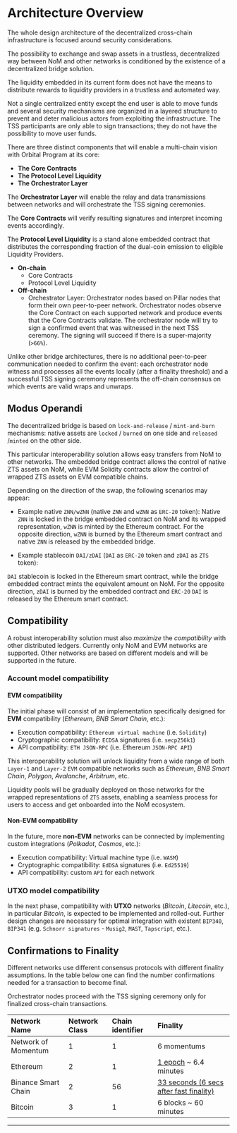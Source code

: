 # Architecture Overview

The whole design architecture of the decentralized cross-chain infrastructure is focused around security considerations.

The possibility to exchange and swap assets in a trustless, decentralized way between NoM and other networks is conditioned by the existence of a decentralized bridge solution.

The liquidity embedded in its current form does not have the means to distribute rewards to liquidity providers in a trustless and automated way.

Not a single centralized entity except the end user is able to move funds and several security mechanisms are organized in a layered structure to prevent and deter malicious actors from exploiting the infrastructure. The TSS participants are only able to sign transactions; they do not have the possibility to move user funds.

There are three distinct components that will enable a multi-chain vision with Orbital Program at its core:

- **The Core Contracts**
- **The Protocol Level Liquidity**
- **The Orchestrator Layer**

The **Orchestrator Layer** will enable the relay and data transmissions between networks and will orchestrate the TSS signing ceremonies.

The **Core Contracts** will verify resulting signatures and interpret incoming events accordingly.

The **Protocol Level Liquidity** is a stand alone embedded contract that distributes the corresponding fraction of the dual-coin emission to eligible Liquidity Providers.

- **On-chain**
  - Core Contracts
  - Protocol Level Liquidity
- **Off-chain**
  - Orchestrator Layer: Orchestrator nodes based on Pillar nodes that form their own peer-to-peer network. Orchestrator nodes observe the Core Contract on each supported network and produce events that the Core Contracts validate. The orchestrator node will try to sign a confirmed event that was witnessed in the next TSS ceremony. The signing will succeed if there is a super-majority (`>66%`).

Unlike other bridge architectures, there is no additional peer-to-peer communication needed to confirm the event: each orchestrator node witness and processes all the events locally (after a finality threshold) and a successful TSS signing ceremony represents the off-chain consensus on which events are valid wraps and unwraps.

## Modus Operandi

The decentralized bridge is based on `lock-and-release` / `mint-and-burn` mechanisms: native assets are `locked` / `burned` on one side and `released` /`minted` on the other side.

This particular interoperability solution allows easy transfers from NoM to other networks. The embedded bridge contract allows the control of native ZTS assets on NoM, while EVM Solidity contracts allow the control of wrapped ZTS assets on EVM compatible chains.

Depending on the direction of the swap, the following scenarios may appear:

- Example native `ZNN/wZNN` (native `ZNN` and `wZNN` as `ERC-20` token):
Native `ZNN` is locked in the bridge embedded contract on NoM and its wrapped representation, `wZNN` is minted by the Ethereum contract. For the opposite direction, `wZNN` is burned by the Ethereum smart contract and native `ZNN` is released by the embedded bridge.

- Example stablecoin `DAI/zDAI` (`DAI` as `ERC-20` token and `zDAI` as `ZTS` token):

`DAI` stablecoin is locked in the Ethereum smart contract, while the bridge embedded contract mints the equivalent amount on NoM. For the opposite direction, `zDAI` is burned by the embedded contract and `ERC-20` `DAI` is released by the Ethereum smart contract.

## Compatibility

A robust interoperability solution must also *maximize* the *compatibility* with other distributed ledgers. Currently only NoM and EVM networks are supported. Other networks are based on different models and will be supported in the future.

### Account model compatibility

#### EVM compatibility

The initial phase will consist of an implementation specifically designed for **EVM** compatibility (*Ethereum*, *BNB Smart Chain*, etc.):

- Execution compatibility: `Ethereum virtual machine` (i.e. `Solidity`)
- Cryptographic compatibility: `ECDSA` signatures (i.e. `secp256k1`)
- API compatibility: `ETH JSON-RPC` (i.e. Ethereum `JSON-RPC API`)

This interoperability solution will unlock liquidity from a wide range of both `Layer-1` and `Layer-2` `EVM` compatible networks such as *Ethereum*, *BNB Smart Chain*, *Polygon*, *Avalanche*, *Arbitrum*, etc.

Liquidity pools will be gradually deployed on those networks for the wrapped representations of `ZTS` assets, enabling a seamless process for users to access and get onboarded into the NoM ecosystem.

#### Non-EVM compatibility

In the future, more **non-EVM** networks can be connected by implementing custom integrations (*Polkadot*, *Cosmos*, etc.):

- Execution compatibility: Virtual machine type (i.e. `WASM`)
- Cryptographic compatibility: `EdDSA` signatures (i.e. `Ed25519`)
- API compatibility: custom `API` for each network

### UTXO model compatibility

In the next phase, compatibility with **UTXO** networks (*Bitcoin*, *Litecoin*, etc.), in particular *Bitcoin*, is expected to be implemented and rolled-out. Further design changes are necessary for optimal integration with existent `BIP340`, `BIP341` (e.g. `Schnorr signatures` - `Musig2`, `MAST`, `Tapscript`, etc.).

## Confirmations to Finality

Different networks use different consensus protocols with different finality assumptions. In the table below one can find the number confirmations needed for a transaction to become final.

Orchestrator nodes proceed with the TSS signing ceremony only for finalized cross-chain transactions.

| Network Name        | Network Class     | Chain identifier | Finality |
| :------------------ | :---------------- | :--------------  | :--------|
| Network of Momentum | 1                 | 1                | 6 momentums        |
| Ethereum            | 2                 | 1                | [1 epoch](https://github.com/ethereum/consensus-specs/blob/dev/specs/phase0/beacon-chain.md) ~ 6.4 minutes   |
| Binance Smart Chain | 2                 | 56               | [33 seconds (6 secs after fast finality)](https://www.bnbchain.org/en/blog/bnb-chain-tech-roadmap-2023/)    |
| Bitcoin             | 3                 | 1                | 6 blocks ~ 60 minutes        |
---
